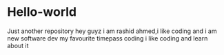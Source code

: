 # Hello-world
Just another repository 
hey guyz 
i am rashid ahmed,i like coding and i am new software dev 
my favourite timepass coding
i like coding and learn about it
